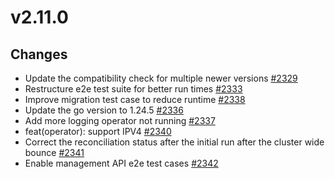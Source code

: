 # v2.11.0

## Changes

* Update the compatibility check for multiple newer versions [#2329](https:///github.com/FoundationDB/fdb-kubernetes-operator/pull/2329)
* Restructure e2e test suite for better run times [#2333](https:///github.com/FoundationDB/fdb-kubernetes-operator/pull/2333)
* Improve migration test case to reduce runtime [#2338](https:///github.com/FoundationDB/fdb-kubernetes-operator/pull/2338)
* Update the go version to 1.24.5 [#2336](https:///github.com/FoundationDB/fdb-kubernetes-operator/pull/2336)
* Add more logging operator not running [#2337](https:///github.com/FoundationDB/fdb-kubernetes-operator/pull/2337)
* feat(operator): support IPV4 [#2340](https:///github.com/FoundationDB/fdb-kubernetes-operator/pull/2340)
* Correct the reconciliation status after the initial run after the cluster wide bounce [#2341](https:///github.com/FoundationDB/fdb-kubernetes-operator/pull/2341)
* Enable management API e2e test cases [#2342](https:///github.com/FoundationDB/fdb-kubernetes-operator/pull/2342)